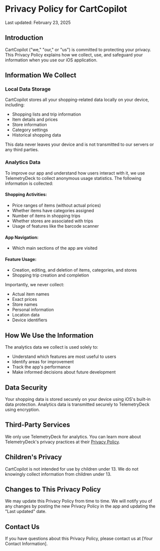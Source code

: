 # Privacy Policy for CartCopilot

Last updated: February 23, 2025

## Introduction

CartCopilot ("we," "our," or "us") is committed to protecting your privacy. This Privacy Policy explains how we collect, use, and safeguard your information when you use our iOS application.

## Information We Collect

### Local Data Storage

CartCopilot stores all your shopping-related data locally on your device, including:
- Shopping lists and trip information
- Item details and prices
- Store information
- Category settings
- Historical shopping data

This data never leaves your device and is not transmitted to our servers or any third parties.

### Analytics Data

To improve our app and understand how users interact with it, we use TelemetryDeck to collect anonymous usage statistics. The following information is collected:

#### Shopping Activities:
- Price ranges of items (without actual prices)
- Whether items have categories assigned
- Number of items in shopping trips
- Whether stores are associated with trips
- Usage of features like the barcode scanner

#### App Navigation:
- Which main sections of the app are visited

#### Feature Usage:
- Creation, editing, and deletion of items, categories, and stores
- Shopping trip creation and completion

Importantly, we never collect:
- Actual item names
- Exact prices
- Store names
- Personal information
- Location data
- Device identifiers

## How We Use the Information

The analytics data we collect is used solely to:
- Understand which features are most useful to users
- Identify areas for improvement
- Track the app's performance
- Make informed decisions about future development

## Data Security

Your shopping data is stored securely on your device using iOS's built-in data protection. Analytics data is transmitted securely to TelemetryDeck using encryption.

## Third-Party Services

We only use TelemetryDeck for analytics. You can learn more about TelemetryDeck's privacy practices at their [Privacy Policy](https://telemetrydeck.com/privacy/).

## Children's Privacy

CartCopilot is not intended for use by children under 13. We do not knowingly collect information from children under 13.

## Changes to This Privacy Policy

We may update this Privacy Policy from time to time. We will notify you of any changes by posting the new Privacy Policy in the app and updating the "Last updated" date.

## Contact Us

If you have questions about this Privacy Policy, please contact us at [Your Contact Information].
